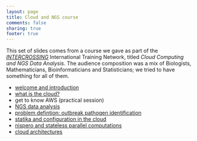 ```yaml
---
layout: page
title: Cloud and NGS course
comments: false
sharing: true
footer: true
---
```


This set of slides comes from a course we gave as part of the [_INTERCROSSING_](/intercrossing) International Training Network, titled _Cloud Computing and NGS Data Analysis_. The audience composition was a mix of Biologists, Mathematicians, Bioinformaticians and Statisticians; we tried to have something for all of them.

- [welcome and introduction](welcome-and-introduction)
- [what is the cloud?](what-is-the-cloud)
- get to know AWS (practical session)
- [NGS data analysis](ngs-data-analysis)
- [problem defintion: outbreak pathogen identification](problem-definition-outbreaks)
- [statika and configuration in the cloud](conf-in-the-cloud-statika)
- [nispero and stateless parallel computations](parallel-stateless-nispero)
- [cloud architectures](cloud-architectures)
